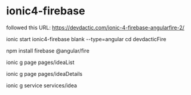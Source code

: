 # ionic4-firebase
followed this URL: https://devdactic.com/ionic-4-firebase-angularfire-2/


ionic start ionic4-firebase blank --type=angular
cd devdacticFire
 
npm install firebase @angular/fire
 
ionic g page pages/ideaList

ionic g page pages/ideaDetails

ionic g service services/idea

